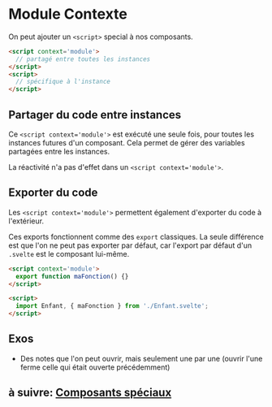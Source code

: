 # Module Contexte

On peut ajouter un `<script>` special à nos composants.

```html
<script context='module'>
  // partagé entre toutes les instances
</script>
<script>
  // spécifique à l'instance
</script>
```

## Partager du code entre instances

Ce `<script context='module'>` est exécuté une seule fois, pour toutes les instances futures d'un composant. Cela permet de gérer des variables partagées entre les instances.

La réactivité n'a pas d'effet dans un `<script context='module'>`.

## Exporter du code

Les `<script context='module'>` permettent également d'exporter du code à l'extérieur.

Ces exports fonctionnent comme des `export` classiques. La seule différence est que l'on ne peut pas exporter par défaut, car l'export par défaut d'un `.svelte` est le composant lui-même.

```html
<script context='module'>
  export function maFonction() {}
</script>
```

```html
<script>
  import Enfant, { maFonction } from './Enfant.svelte';
</script>
```

## Exos

- Des notes que l'on peut ouvrir, mais seulement une par une (ouvrir l'une ferme celle qui était ouverte précédemment)

## à suivre: [Composants spéciaux](./3-6_special_components.md)
